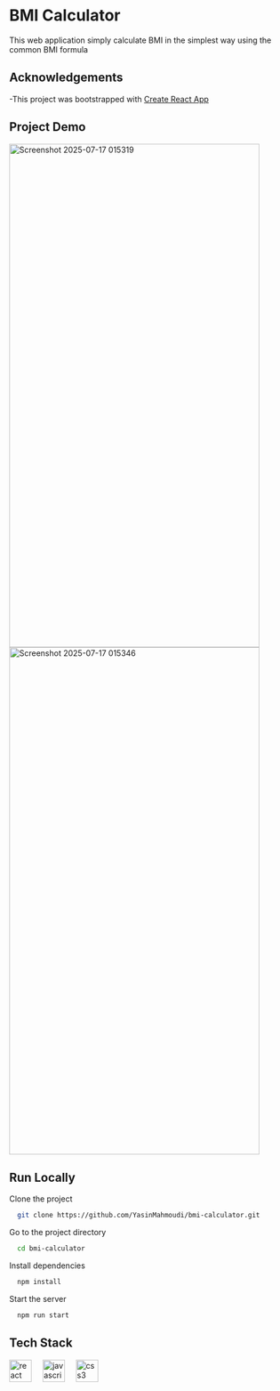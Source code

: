 
# BMI Calculator

This web application simply calculate BMI in the simplest way using the common BMI formula


## Acknowledgements

 -This project was bootstrapped with  [Create React App](https://github.com/facebook/create-react-app)


## Project Demo

<img width="450" height="905" alt="Screenshot 2025-07-17 015319" src="https://github.com/user-attachments/assets/7cff093d-bdaf-4664-b313-1c8d392a8946" />
<img width="450" height="912" alt="Screenshot 2025-07-17 015346" src="https://github.com/user-attachments/assets/e167d132-859d-478d-b053-3f9bc8c5fbc8" />



## Run Locally

Clone the project

```bash
  git clone https://github.com/YasinMahmoudi/bmi-calculator.git
```

Go to the project directory

```bash
  cd bmi-calculator
```

Install dependencies

```bash
  npm install
```

Start the server

```bash
  npm run start
```


## Tech Stack

<div align="left">
  <img src="https://cdn.jsdelivr.net/gh/devicons/devicon/icons/react/react-original.svg" height="40" alt="react logo"  />
  <img width="12" />
  <img src="https://cdn.jsdelivr.net/gh/devicons/devicon/icons/javascript/javascript-original.svg" height="40" alt="javascript logo"  />
  <img width="12" />
  <img src="https://cdn.jsdelivr.net/gh/devicons/devicon/icons/css3/css3-original.svg" height="40" alt="css3 logo"  />
</div>

